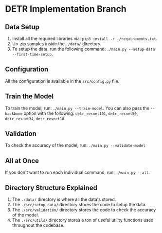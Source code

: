 # DETR Implementation Branch

## Data Setup

1. Install all the required libraries via: `pip3 install -r ./requirements.txt`.
2. Un-zip samples inside the `./data/` directory.
3. To setup the data, run the following command: `./main.py --setup-data
   --first-time-setup`.

## Configuration

All the configuration is available in the `src/config.py` file.

## Train the Model

To train the model, run: `./main.py --train-model`. You can also pass the
`--backbone` option with the following: `detr_resnet101`, `detr_resnet50`,
`detr_resnet34`, `detr_resnet18`.

## Validation

To check the accuracy of the model, run: `./main.py --validate-model`

## All at Once

If you don't want to run each individual command, run: `./main.py --all`.

## Directory Structure Explained

1. The `./data/` directory is where all the data's stored.
2. The `./src/setup_data/` directory stores the code to setup the data.
3. The `./src/validation/` directory stores the code to check the accuracy of
   the model.
4. The `./src/utils/` directory stores a ton of useful utility functions used
   throughout the codebase.
